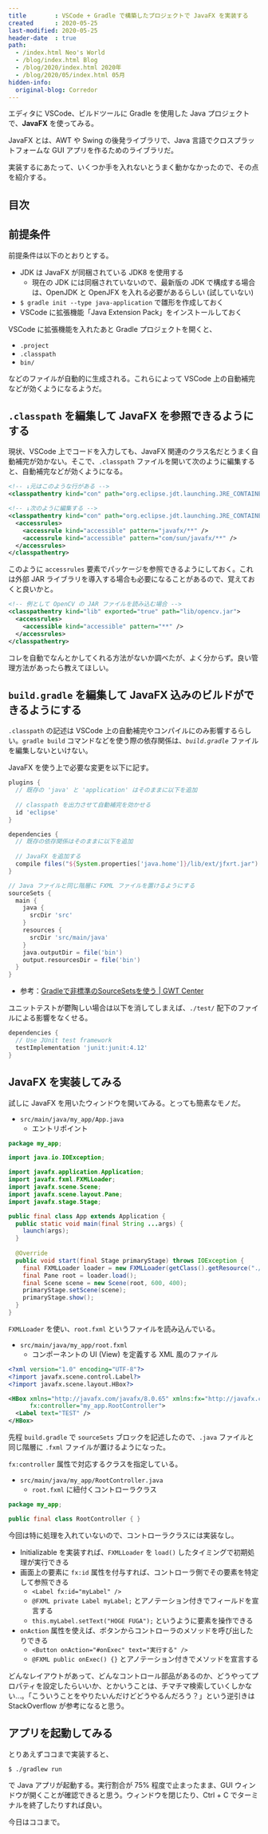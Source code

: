 ```yaml
---
title        : VSCode + Gradle で構築したプロジェクトで JavaFX を実装する
created      : 2020-05-25
last-modified: 2020-05-25
header-date  : true
path:
  - /index.html Neo's World
  - /blog/index.html Blog
  - /blog/2020/index.html 2020年
  - /blog/2020/05/index.html 05月
hidden-info:
  original-blog: Corredor
---
```


エディタに VSCode、ビルドツールに Gradle を使用した Java プロジェクトで、**JavaFX** を使ってみる。

JavaFX とは、AWT や Swing の後発ライブラリで、Java 言語でクロスプラットフォームな GUI アプリを作るためのライブラリだ。

実装するにあたって、いくつか手を入れないとうまく動かなかったので、その点を紹介する。

## 目次

## 前提条件

前提条件は以下のとおりとする。

- JDK は JavaFX が同梱されている JDK8 を使用する
  - 現在の JDK には同梱されていないので、最新版の JDK で構成する場合は、OpenJDK と OpenJFX を入れる必要があるらしい (試していない)
- `$ gradle init --type java-application` で雛形を作成しておく
- VSCode に拡張機能「Java Extension Pack」をインストールしておく

VSCode に拡張機能を入れたあと Gradle プロジェクトを開くと、

- `.project`
- `.classpath`
- `bin/`

などのファイルが自動的に生成される。これらによって VSCode 上の自動補完などが効くようになるようだ。

## `.classpath` を編集して JavaFX を参照できるようにする

現状、VSCode 上でコードを入力しても、JavaFX 関連のクラス名だとうまく自動補完が効かない。そこで、`.classpath` ファイルを開いて次のように編集すると、自動補完などが効くようになる。

```xml
<!-- ↓元はこのような行がある -->
<classpathentry kind="con" path="org.eclipse.jdt.launching.JRE_CONTAINER/org.eclipse.jdt.internal.debug.ui.launcher.StandardVMType/JavaSE-1.8/" />

<!-- ↓次のように編集する -->
<classpathentry kind="con" path="org.eclipse.jdt.launching.JRE_CONTAINER/org.eclipse.jdt.internal.debug.ui.launcher.StandardVMType/JavaSE-1.8/">
  <accessrules>
    <accessrule kind="accessible" pattern="javafx/**" />
    <accessrule kind="accessible" pattern="com/sun/javafx/**" />
  </accessrules>
</classpathentry>
```

このように `accessrules` 要素でパッケージを参照できるようにしておく。これは外部 JAR ライブラリを導入する場合も必要になることがあるので、覚えておくと良いかと。

```xml
<!-- 例として OpenCV の JAR ファイルを読み込む場合 -->
<classpathentry kind="lib" exported="true" path="lib/opencv.jar">
  <accessrules>
    <accessible kind="accessible" pattern="**" />
  </accessrules>
</classpathentry>
```

コレを自動でなんとかしてくれる方法がないか調べたが、よく分からず。良い管理方法があったら教えてほしい。

## `build.gradle` を編集して JavaFX 込みのビルドができるようにする

`.classpath` の記述は VSCode 上の自動補完やコンパイルにのみ影響するらしい。`gradle build` コマンドなどを使う際の依存関係は、*`build.gradle`* ファイルを編集しないといけない。

JavaFX を使う上で必要な変更を以下に記す。

```groovy
plugins {
  // 既存の 'java' と 'application' はそのままに以下を追加
  
  // classpath を出力させて自動補完を効かせる
  id 'eclipse'
}

dependencies {
  // 既存の依存関係はそのままに以下を追加
  
  // JavaFX を追加する
  compile files("${System.properties['java.home']}/lib/ext/jfxrt.jar")
}

// Java ファイルと同じ階層に FXML ファイルを置けるようにする
sourceSets {
  main {
    java {
      srcDir 'src'
    }
    resources {
      srcDir 'src/main/java'
    }
    java.outputDir = file('bin')
    output.resourcesDir = file('bin')
  }
}
```

- 参考：[Gradleで非標準のSourceSetsを使う | GWT Center](https://www.gwtcenter.com/using-nonstandard-sourcesets-on-gradle)

ユニットテストが鬱陶しい場合は以下を消してしまえば、`./test/` 配下のファイルによる影響をなくせる。

```groovy
dependencies {
  // Use JUnit test framework
  testImplementation 'junit:junit:4.12'
}
```

## JavaFX を実装してみる

試しに JavaFX を用いたウィンドウを開いてみる。とっても簡素なモノだ。

- `src/main/java/my_app/App.java`
  - エントリポイント

```java
package my_app;

import java.io.IOException;

import javafx.application.Application;
import javafx.fxml.FXMLLoader;
import javafx.scene.Scene;
import javafx.scene.layout.Pane;
import javafx.stage.Stage;

public final class App extends Application {
  public static void main(final String ...args) {
    launch(args);
  }
  
  @Override
  public void start(final Stage primaryStage) throws IOException {
    final FXMLLoader loader = new FXMLLoader(getClass().getResource("./root.fxml"));
    final Pane root = loader.load();
    final Scene scene = new Scene(root, 600, 400);
    primaryStage.setScene(scene);
    primaryStage.show();
  }
}
```

`FXMLLoader` を使い、`root.fxml` というファイルを読み込んでいる。

- `src/main/java/my_app/root.fxml`
  - コンポーネントの UI (View) を定義する XML 風のファイル

```xml
<?xml version="1.0" encoding="UTF-8"?>
<?import javafx.scene.control.Label?>
<?import javafx.scene.layout.HBox?>

<HBox xmlns="http://javafx.com/javafx/8.0.65" xmlns:fx="http://javafx.com/fxml/1"
      fx:controller="my_app.RootController">
  <Label text="TEST" />
</HBox>
```

先程 `build.gradle` で `sourceSets` ブロックを記述したので、`.java` ファイルと同じ階層に `.fxml` ファイルが置けるようになった。

`fx:controller` 属性で対応するクラスを指定している。

- `src/main/java/my_app/RootController.java`
  - `root.fxml` に紐付くコントローラクラス

```java
package my_app;

public final class RootController { }
```

今回は特に処理を入れていないので、コントローラクラスには実装なし。

- Initializable を実装すれば、`FXMLLoader` を `load()` したタイミングで初期処理が実行できる
- 画面上の要素に `fx:id` 属性を付与すれば、コントローラ側でその要素を特定して参照できる
  - `<Label fx:id="myLabel" />`
  - `@FXML private Label myLabel;` とアノテーション付きでフィールドを宣言する
  - `this.myLabel.setText("HOGE FUGA");` というように要素を操作できる
- `onAction` 属性を使えば、ボタンからコントローラのメソッドを呼び出したりできる
  - `<Button onAction="#onExec" text="実行する" />`
  - `@FXML public onExec() {}` とアノテーション付きでメソッドを宣言する

どんなレイアウトがあって、どんなコントロール部品があるのか、どうやってプロパティを設定したらいいか、とかいうことは、チマチマ検索していくしかない…。「こういうことをやりたいんだけどどうやるんだろう？」という逆引きは StackOverflow が参考になると思う。

## アプリを起動してみる

とりあえずココまで実装すると、

```bash
$ ./gradlew run
```

で Java アプリが起動する。実行割合が 75% 程度で止まったまま、GUI ウィンドウが開くことが確認できると思う。ウィンドウを閉じたり、Ctrl + C でターミナルを終了したりすれば良い。

今日はココまで。
